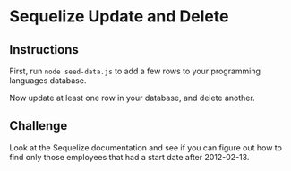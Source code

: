 # Sequelize Update and Delete

## Instructions

First, run `node seed-data.js` to add a few rows to your programming languages database.

Now update at least one row in your database, and delete another.

## Challenge

Look at the Sequelize documentation and see if you can figure out how to find only those employees that had a start date after 2012-02-13.
